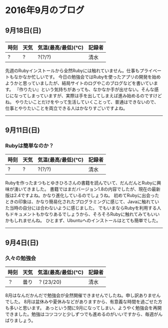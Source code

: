 # 2016年9月のブログ

## 9月18日(日)

### 

| 時刻 | 天気 | 気温(最高/最低)(℃) | 記録者 |
| :---- | :---- | :---- | :---- |
| ? | ? | ?(?/?) | 清水 |

先週のRubyインストールから全然Rubyには触れていません。仕事もプライベートもなかなか忙しいです。
今日の勉強会ではRubyを使ったアプリの開発を始めようかと思っていましたが、結局サイトのログやこのブログなどを書いています。
『作りたい』という気持ちがあっても、なかなか手が出せない。そんな感じになってしまっていますが、実際は手を出してしまえば進み始めるのですけどね。
やりたいことだけをやって生活していくことって、普通はできないので、仕事とやりたいことを両立できる人はかなりすごいですよね。

----

## 9月11日(日)

### Rubyは簡単なのか？

| 時刻 | 天気 | 気温(最高/最低)(℃) | 記録者 |
| :---- | :---- | :---- | :---- |
| ? | ? | ?(?/?) | 清水 |

Rubyを作ったまつもとゆきひろさんの書籍を読んでいて、だんだんとRubyに興味が湧いてきました。
書籍ではまだバージョン1.8の内容でしたが、現在の最新版は2.4ですよね。かなり進化しているのでしょうね。
初めてRubyに出会ったときの印象は、かなり簡易化されたプログラミングに感じて、Javaに触れていた当時の自分には合わないように感じました。
でもいまならRubyを利用する人もドキュメントもかなりあるでしょうから、そろそろRubyに触れてみてもいいかもしれませんね。
ひとまず、Ubuntuへのインストールはとても簡単でした。

----
## 9月4日(日)

### 久々の勉強会

| 時刻 | 天気 | 気温(最高/最低)(℃) | 記録者 |
| :---- | :---- | :---- | :---- |
| ？ | 曇り | ？(23/20) | 清水 |

8月はなんだかんだで勉強会が全然開催できませんでしたね。申し訳ありませんでした。
8月は盆休みや夏休みなどがありますから、有意義な時間を過ごせた方も多いと思います。
あっという間に9月になってしまい、ようやく勉強会を再開できました。勉強はコツコツと少しずつでも進めるのがいいですから、毎週がんばりましょう。
